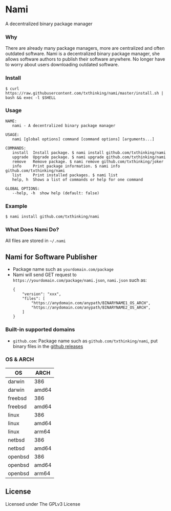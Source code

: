 # Nami

A decentralized binary package manager

### Why

There are already many package managers, more are centralized and often outdated software.
Nami is a decentralized binary package manager,
she allows software authors to publish their software anywhere.
No longer have to worry about users downloading outdated software.

### Install

    $ curl https://raw.githubusercontent.com/txthinking/nami/master/install.sh | bash && exec -l $SHELL

### Usage

    NAME:
       nami - A decentralized binary package manager

    USAGE:
       nami [global options] command [command options] [arguments...]

    COMMANDS:
       install  Install package. $ nami install github.com/txthinking/nami
       upgrade  Upgrade package. $ nami upgrade github.com/txthinking/nami
       remove   Remove package. $ nami remove github.com/txthinking/joker
       info     Print package information. $ nami info github.com/txthinking/nami
       list     Print installed packages. $ nami list
       help, h  Shows a list of commands or help for one command

    GLOBAL OPTIONS:
       --help, -h  show help (default: false)

### Example

    $ nami install github.com/txthinking/nami

### What Does Nami Do?

All files are stored in `~/.nami`

## Nami for Software Publisher

-   Package name such as `yourdomain.com/package`
-   Nami will send GET request to `https://yourdomain.com/package/nami.json`, `nami.json` such as:
    ```
    {
        "version": "xxx",
        "files": [
            "https://anydomain.com/anypath/BINARYNAME1_OS_ARCH",
            "https://anydomain.com/anypath/BINARYNAME2_OS_ARCH",
        ]
    }
    ```

### Built-in supported domains

* `github.com`: Package name such as `github.com/txthinking/nami`, put binary files in the [github releases](https://github.com/txthinking/nami/releases)

### OS & ARCH

| OS        | ARCH     |
| --------- | -------- |
| darwin    | 386      |
| darwin    | amd64    |
| freebsd   | 386      |
| freebsd   | amd64    |
| linux     | 386      |
| linux     | amd64    |
| linux     | arm64    |
| netbsd    | 386      |
| netbsd    | amd64    |
| openbsd   | 386      |
| openbsd   | amd64    |
| openbsd   | arm64    |

## License

Licensed under The GPLv3 License
